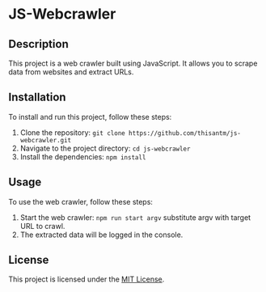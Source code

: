 # JS-Webcrawler

## Description

This project is a web crawler built using JavaScript. It allows you to scrape data from websites and extract URLs.

## Installation

To install and run this project, follow these steps:

1. Clone the repository: `git clone https://github.com/thisantm/js-webcrawler.git`
2. Navigate to the project directory: `cd js-webcrawler`
3. Install the dependencies: `npm install`

## Usage

To use the web crawler, follow these steps:

1. Start the web crawler: `npm run start argv` substitute argv with target URL to crawl.
2. The extracted data will be logged in the console.


## License

This project is licensed under the [MIT License](LICENSE).

